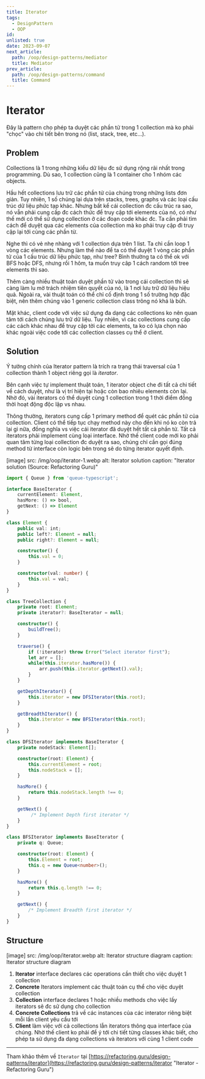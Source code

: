 ```yaml
---
title: Iterator
tags:
  - DesignPattern
  - OOP
id:
unlisted: true
date: 2023-09-07
next_article:
  path: /oop/design-patterns/mediator
  title: Mediator
prev_article:
  path: /oop/design-patterns/command
  title: Command
---
```


# Iterator

Đây là pattern cho phép ta duyệt các phần tử trong 1 collection mà ko phải "chọc" vào chi tiết bên trong nó (list, stack, tree, etc...).

## Problem

Collections là 1 trong những kiểu dữ liệu đc sử dụng rộng rãi nhất trong programming. Dù sao, 1 collection cũng là 1 container cho 1 nhóm các objects.

Hầu hết collections lưu trữ các phần tử của chúng trong những lists đơn giản. Tuy nhiên, 1 số chúng lại dựa trên stacks, trees, graphs và các loại cấu trúc dữ liệu phức tạp khác. Nhưng bất kể cái collection đc cấu trúc ra sao, nó vẫn phải cung cấp đc cách thức để truy cập tới elements của nó, có như thế mới có thể sử dụng collection ở các đoạn code khác đc. Ta cần phải tìm cách để duyệt qua các elements của collection mà ko phải truy cập đi truy cập lại tới cùng các phần từ.

Nghe thì có vẻ nhẹ nhàng với 1 collection dựa trên 1 list. Ta chỉ cần loop 1 vòng các elements. Nhưng làm thế nào để ta có thể duyệt 1 vòng các phần tử của 1 cấu trúc dữ liệu phức tạp, như tree? Bình thường ta có thể ok với BFS hoặc DFS, nhưng rồi 1 hôm, ta muốn truy câp 1 cách random tới tree elements thì sao.

Thêm càng nhiều thuật toán duyệt phần tử vào trong cái collection thì sẽ càng làm lu mờ trách nhiệm tiên quyết của nó, là 1 nơi lưu trữ dữ liệu hiệu quả. Ngoài ra, vài thuật toán có thể chỉ cố định trong 1 số trường hợp đặc biệt, nên thêm chúng vào 1 generic collection class trông nó khá là bủh.

Mặt khác, client code với việc sử dụng đa dạng các collections ko nên quan tâm tới cách chúng lưu trữ dữ liệu. Tuy nhiên, vì các collections cung cấp các cách khác nhau để truy cập tời các elements, ta ko có lựa chọn nào khác ngoài việc code tới các collection classes cụ thể ở client.

## Solution

Ý tưởng chính của Iterator pattern là trích ra trạng thái traversal của 1 collection thành 1 object riêng gọi là _iterator_.

Bên cạnh việc tự implement thuật toán, 1 iterator object che đi tất cả chi tiết vể cách duyệt, như là vị trí hiện tại hoặc còn bao nhiêu elements còn lại. Nhờ đó, vài iterators có thể duyệt cùng 1 collection trong 1 thời điểm đồng thời hoạt động độc lập vs nhau.

Thông thường, iterators cung cấp 1 primary method để quét các phần tử của collection. Client có thể tiếp tục chạy method này cho đến khi nó ko còn trả lại gì nữa, đồng nghĩa vs việc cái iterator đã duyệt hết tất cả phần tử. Tất cả iterators phải implement cùng loại interface. Nhờ thế client code mới ko phải quan tâm từng loại collection đc duyệt ra sao, chúng chỉ cần gọi đúng method từ interface còn logic bên trong sẽ do từng iterator quyết định.

[image]
  src: /img/oop/iterator-1.webp
  alt: Iterator solution
  caption: "Iterator solution (Source: Refactoring Guru)"

```ts
import { Queue } from 'queue-typescript';

interface BaseIterator {
    currentElement: Element,
    hasMore: () => bool,
    getNext: () => Element
}

class Element {
    public val: int;
    public left?: Element = null;
    public right?: Element = null;

    constructor() {
        this.val = 0;
    }

    constructor(val: number) {
        this.val = val;
    }
}

class TreeCollection {
    private root: Element;
    private iterator?: BaseIterator = null;

    constructor() {
        buildTree();
    }

    traverse() {
        if (!iterator) throw Error("Select iterator first");
        let arr = [];
        while(this.iterator.hasMore()) {
            arr.push(this.iterator.getNext().val);
        }
    }

    getDepthIterator() {
        this.iterator = new DFSIterator(this.root);
    }

    getBreadthIterator() {
        this.iterator = new BFSIterator(this.root);
    }
}

class DFSIterator implements BaseIterator {
    private nodeStack: Element[];

    constructor(root: Element) {
        this.currentElement = root;
        this.nodeStack = [];
    }

    hasMore() {
        return this.nodeStack.length !== 0;
    }

    getNext() {
         /* Implement Depth first iterator */
    }
}

class BFSIterator implements BaseIterator {
    private q: Queue;

    constructor(root: Element) {
        this.Element = root;
        this.q = new Queue<number>();
    }

    hasMore() {
        return this.q.length !== 0;
    }

    getNext() {
        /* Implement Breadth first iterator */
    }
}
```

## Structure

[image]
  src: /img/oop/iterator.webp
  alt: Iterator structure diagram
  caption: Iterator structure diagram

1. **Iterator** interface declares các operations cần thiết cho việc duyệt 1 collection
2. **Concrete** Iterators implement các thuật toán cụ thể cho việc duyệt collection
3. **Collection** interface declares 1 hoặc nhiều methods cho việc lấy iterators sẽ đc sử dụng cho collection
4. **Concrete Collections** trả về các instances của các interator riêng biệt mỗi lần client yêu cầu tới
5. **Client** làm việc với cả collections lẫn iterators thông qua interface của chúng. Nhờ thế client ko phải để ý tới chi tiết từng classes khác biết, cho phép ta sử dụng đa dạng collections và iterators với cùng 1 client code

---

Tham khảo thêm về `Iterator` tại [https://refactoring.guru/design-patterns/iterator](https://refactoring.guru/design-patterns/iterator "Iterator - Refactoring Guru")
